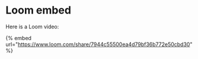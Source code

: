 # Loom embed

Here is a Loom video:

{% embed url="https://www.loom.com/share/7944c55500ea4d79bf36b772e50cbd30" %}



